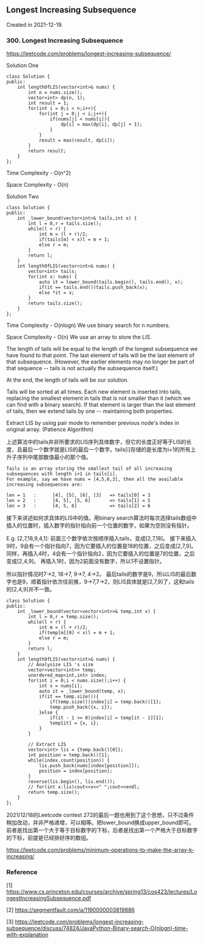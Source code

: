 ## Longest Increasing Subsequence

Created in 2021-12-19.

### 300. Longest Increasing Subsequence

https://leetcode.com/problems/longest-increasing-subsequence/

Solution One

```
class Solution {
public:
    int lengthOfLIS(vector<int>& nums) {
        int n = nums.size();
        vector<int> dp(n, 1);
        int result = 1;
        for(int i = 0;i < n;i++){
            for(int j = 0;j < i;j++){
                if(nums[j] < nums[i]){
                    dp[i] = max(dp[i], dp[j] + 1);
                }
            }
            result = max(result, dp[i]);
        }
        return result;
    }
};
```

Time Complexity - O(n^2)

Space Complexity - O(n)

Solution Two

```
class Solution {
public:
    int _lower_bound(vector<int>& tails,int x) {
        int l = 0,r = tails.size();
        while(l < r) {
            int m = (l + r)/2;
            if(tails[m] < x)l = m + 1;
            else r = m;
        }
        return l;
    }
    int lengthOfLIS(vector<int>& nums) {
        vector<int> tails;
        for(int x: nums) {
            auto it = lower_bound(tails.begin(), tails.end(), x);
            if(it == tails.end())tails.push_back(x);
            else *it = x;
        }
        return tails.size();
    }
};
```

Time Complexity - O(nlogn) We use binary search for n numbers.

Space Complexity - O(n) We use an array to store the LIS.

The length of tails will be equal to the length of the longest subsequence we have found to that point.
The last element of tails will be the last element of that subsequence. (However, the earlier elements may no longer be part of that sequence -- tails is not actually the subsequence itself.)

At the end, the length of tails will be our solution.

Tails will be sorted at all times. Each new element is inserted into tails, replacing the smallest element in tails that is not smaller than it (which we can find with a binary search). If that element is larger than the last element of tails, then we extend tails by one -- maintaining both properties.

Extract LIS by using pair mode to remember previous node's index in original array. (Patience Algorithm)

上述算法中的tails并非所要求的LIS序列具体数字，但它的长度正好等于LIS的长度，且最后一个数字就是LIS的最后一个数字。tails[i]存储的是长度为i+1的所有上升子序列中尾部数值最小的那个值。

```
Tails is an array storing the smallest tail of all increasing subsequences with length i+1 in tails[i].
For example, say we have nums = [4,5,6,3], then all the available increasing subsequences are:

len = 1   :      [4], [5], [6], [3]   => tails[0] = 3
len = 2   :      [4, 5], [5, 6]       => tails[1] = 5
len = 3   :      [4, 5, 6]            => tails[2] = 6
```

接下来讲述如何求具体的LIS中的值。用binary search算法时每次选择tails数组中插入的位置时，插入数字的指针指向前一个位置的数字，如果为空则没有指针。

E.g. [2,7,18,9,4,1]:
前面三个数字依次按顺序插入tails，变成[2,7,18]。
接下来插入9时，9会有一个指针指向7，因为它要插入的位置是18的位置，之后变成[2,7,9]。
同样，再插入4时，4会有一个指针指向2，因为它要插入的位置是7的位置，之后变成[2,4,9]。
再插入1时，因为2前面没有数字，所以1不设置指针。

所以指针情况时7->2, 18->7, 9->7, 4->2。
最后tails的数字是9，所以LIS的最后数字也是9，顺着指针依次往前推，9->7,7->2，则LIS具体就是[2,7,9]了，这和tails的[2,4,9]并不一致。

```
class Solution {
public:
    int _lower_bound(vector<vector<int>>& temp,int x) {
        int l = 0,r = temp.size();
        while(l < r) {
            int m = (l + r)/2;
            if(temp[m][0] < x)l = m + 1;
            else r = m;
        }
        return l;
    }
    int lengthOfLIS(vector<int>& nums) {
        // Analysize LIS 's size
        vector<vector<int>> temp;
        unordered_map<int,int> index;
        for(int i = 0;i < nums.size();i++) {
            int x = nums[i];
            auto it = _lower_bound(temp, x);
            if(it == temp.size()){
                if(temp.size())index[i] = temp.back()[1];
                temp.push_back({x, i});
            }else {
                if(it - 1 >= 0)index[i] = temp[it - 1][1];
                temp[it] = {x, i};
            }
        }

        // Extract LIS
        vector<int> lis = {temp.back()[0]};
        int position = temp.back()[1];
        while(index.count(position)) {
            lis.push_back(nums[index[position]]);
            position = index[position];
        }
        reverse(lis.begin(), lis.end());
        // for(int x:lis)cout<<x<<" ";cout<<endl;
        return temp.size();
    }
};
```

2021/12/18的Leetcode contest 272的最后一题也用到了这个思想，只不过条件稍加改动，并非严格递增，可以相等。把lower_bound换成upper_bound即可。
前者是找出第一个大于等于目标数字的下标，后者是找出第一个严格大于目标数字的下标，前提是已经排好序的数组。

https://leetcode.com/problems/minimum-operations-to-make-the-array-k-increasing/

### Reference

[1] https://www.cs.princeton.edu/courses/archive/spring13/cos423/lectures/LongestIncreasingSubsequence.pdf

[2] https://segmentfault.com/a/1190000003819886

[3] https://leetcode.com/problems/longest-increasing-subsequence/discuss/74824/JavaPython-Binary-search-O(nlogn)-time-with-explanation
